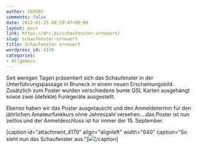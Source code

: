 ```yaml
---
author: IN3DOV
comments: false
date: 2012-01-25 08:59:47+00:00
layout: post
link: https://drc.bz/schaufenster-erneuert/
slug: schaufenster-erneuert
title: Schaufenster erneuert
wordpress_id: 4178
categories:
- Allgemein
---
```


Seit wenigen Tagen präsentiert sich das Schaufenster in der Unterführungspassage in Bruneck in einem neuen Erscheinungsbild. Zusätzlich zum Poster wurden verschiedene bunte QSL Karten ausgehängt sowie zwei (defekte) Funkgeräte ausgestellt.

Ebenso haben wir das Poster ausgetauscht und den Anmeldetermin für den jährlichen Amateurfunkkurs ohne Jahreszahl versehen....das Poster ist nun zeitlos und der Anmeldeschluss ist für immer der 15. September.

[caption id="attachment_4179" align="alignleft" width="640" caption="So sieht nun das Schaufenster aus."][![](https://drc.bz/wp-content/uploads/2012/01/24012012365-1024x768.jpg)](https://drc.bz/wp-content/uploads/2012/01/24012012365.jpg)[/caption]
